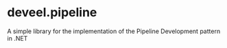 # deveel.pipeline
A simple library for the implementation of the Pipeline Development pattern in .NET
